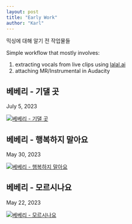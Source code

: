 ```yaml
---
layout: post
title: "Early Work"
author: "Karl"
---
```


믹싱에 대해 알기 전 작업물들

Simple workflow that mostly involves:
1. extracting vocals from live clips using [lalal.ai](https://www.lalal.ai/)
2. attaching MR/Instrumental in Audacity

## 베베리 - 기댈 곳
July 5, 2023

[![베베리 - 기댈 곳](https://img.youtube.com/vi/lGwgZ-sMIHk/0.jpg)](https://www.youtube.com/watch?v=lGwgZ-sMIHk "베베리 - 기댈 곳")

## 베베리 - 행복하지 말아요
May 30, 2023

[![베베리 - 행복하지 말아요](https://img.youtube.com/vi/I_tcfduS4TQ/0.jpg)](https://www.youtube.com/watch?v=I_tcfduS4TQ "베베리 - 행복하지 말아요")


## 베베리 - 모르시나요
May 22, 2023

[![베베리 - 모르시나요](https://img.youtube.com/vi/MBH_ppNQzWA/0.jpg)](https://www.youtube.com/watch?v=MBH_ppNQzWA "베베리 - 모르시나요")
